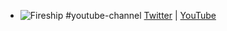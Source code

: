 - ![Fireship](https://yt3.googleusercontent.com/nQxZwEfVWgF8zhdqc3gWTFmnDY21uPt6KMxw0m0-pRgW_lOt8jjAAfmFsC6ZRkMjZO-MeCxN6Q=w2560-fcrop64=1,00005a57ffffa5a8-k-c0xffffffff-no-nd-rj) #youtube-channel
  [Twitter](https://twitter.com/fireship_dev) | [YouTube](https://www.youtube.com/@Fireship)